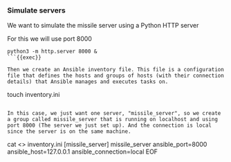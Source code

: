 ### Simulate servers
We want to simulate the missile server using a Python HTTP server

For this we will use port 8000
```
python3 -m http.server 8000 &
```{{exec}}

Then we create an Ansible inventory file. This file is a configuration file that defines the hosts and groups of hosts (with their connection details) that Ansible manages and executes tasks on.

```
touch inventory.ini
```{{exec}}

In this case, we just want one server, "missile_server", so we create a group called missile_server that is running on localhost and using port 8000 (The server we just set up). And the connection is local since the server is on the same machine.

```
cat <<EOF >> inventory.ini 
[missile_server]
missile_server ansible_port=8000 ansible_host=127.0.0.1 ansible_connection=local
EOF
```{{exec}}

